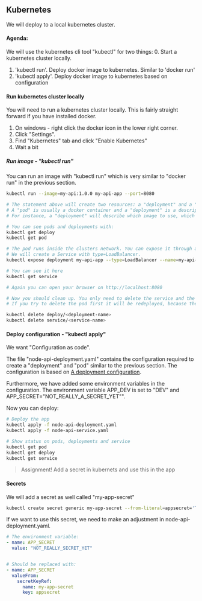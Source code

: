 ## Kubernetes

We will deploy to a local kubernetes cluster. 

#### Agenda: 
We will use the kubernetes cli tool "kubectl" for two things: 
0. Start a kubernetes cluster locally.
1. 'kubectl run'. Deploy docker image to kubernetes. Similar to 'docker run'
2. 'kubectl apply'. Deploy docker image to kubernetes based on configuration


#### Run kubernetes cluster locally 
You will need to run a kubernetes cluster locally. This is fairly straight forward if you have installed docker.
 1. On windows - right click the docker icon in the lower right corner. 
 2. Click "Settings". 
 3. Find "Kubernetes" tab and click "Enable Kubernetes"
 4. Wait a bit

##### Run image - "kubectl run"
You can run an image with "kubectl run" which is very similar to "docker run" in the previous section.

```bash
kubectl run --image=my-api:1.0.0 my-api-app --port=8080

# The statement above will create two resources: a "deployment" and a "pod". 
# A "pod" is usually a docker container and a "deployment" is a description of the "desired state" after a deploy.
# For instance, a "deployment" will describe which image to use, which ports to expose and how many instances of an app

# You can see pods and deployments with:
kubectl get deploy
kubectl get pod

# The pod runs inside the clusters network. You can expose it through a service which we will call my-api-service. 
# We will create a Service with type=LoadBalancer.     
kubectl expose deployment my-api-app --type=LoadBalancer --name=my-api-service --port=8080

# You can see it here
kubectl get service

# Again you can open your browser on http://localhost:8080

# Now you should clean up. You only need to delete the service and the "deployment", and not the pod 
# If you try to delete the pod first it will be redeployed, because the "deployment" expects a running pod.

kubectl delete deploy/<deployment-name>
kubectl delete service/<service-name>
```
 
#### Deploy configuration - "kubectl apply"
We want "Configuration as code". 

The file "node-api-deployment.yaml" contains the configuration required to create a "deployment" and "pod" similar to the previous section. The configuration is based on [A deployment configuration](https://kubernetes.io/docs/concepts/workloads/controllers/deployment/#creating-a-deployment).

Furthermore, we have added some environment variables in the configuration. The environment variable APP_DEV is set to "DEV" and APP_SECRET="NOT_REALLY_A_SECRET_YET"".

Now you can deploy:
```bash
# Deploy the app
kubectl apply -f node-api-deployment.yaml
kubectl apply -f node-api-service.yaml

# Show status on pods, deployments and service
kubectl get pod
kubectl get deploy
kubectl get service

```

> Assignment! Add a secret in kubernets and use this in the app   

#### Secrets
We will add a secret as well called "my-app-secret"
```bash
kubectl create secret generic my-app-secret --from-literal=appsecret='This is a very secret message'
```

If we want to use this secret, we need to make an adjustment in node-api-deployment.yaml.

```yaml
# The environment variable:
- name: APP_SECRET
  value: "NOT_REALLY_SECRET_YET"


# Should be replaced with:
- name: APP_SECRET
  valueFrom:
    secretKeyRef:
      name: my-app-secret
      key: appsecret
``` 